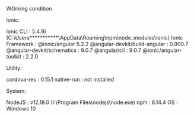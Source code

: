 WOrking condition

Ionic:

   Ionic CLI                     : 5.4.16 (C:\Users\***********\AppData\Roaming\npm\node_modules\ionic)
   Ionic Framework               : @ionic/angular 5.2.2
   @angular-devkit/build-angular : 0.900.7
   @angular-devkit/schematics    : 9.0.7
   @angular/cli                  : 9.0.7
   @ionic/angular-toolkit        : 2.2.0

Utility:

   cordova-res : 0.15.1
   native-run  : not installed

System:

   NodeJS : v12.18.0 (I:\Program Files\nodejs\node.exe)
   npm    : 6.14.4
   OS     : Windows 10
